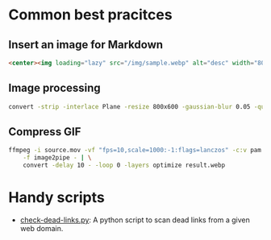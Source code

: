 # Common best pracitces

## Insert an image for Markdown
``` html
<center><img loading="lazy" src="/img/sample.webp" alt="desc" width="800" height="600"/></center>
```
## Image processing
```bash
convert -strip -interlace Plane -resize 800x600 -gaussian-blur 0.05 -quality 85% source.png result.webp
```

## Compress GIF
```bash
ffmpeg -i source.mov -vf "fps=10,scale=1000:-1:flags=lanczos" -c:v pam \
    -f image2pipe - | \
    convert -delay 10 - -loop 0 -layers optimize result.webp
```

# Handy scripts
+ [check-dead-links.py](https://github.com/p1ng-request/automation-scripts-best-pracitces/blob/main/check-dead-links.py): A python script to scan dead links from a given web domain.
